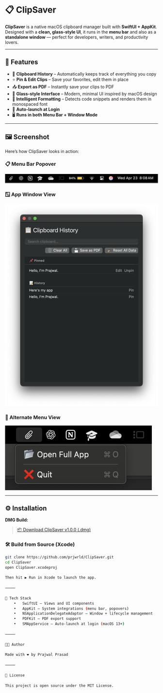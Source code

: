 # 📋 ClipSaver

**ClipSaver** is a native macOS clipboard manager built with **SwiftUI + AppKit**.  
Designed with a **clean, glass-style UI**, it runs in the **menu bar** and also as a **standalone window** — perfect for developers, writers, and productivity lovers.

---

## 🚀 Features

- 📌 **Clipboard History** – Automatically keeps track of everything you copy
- ⭐ **Pin & Edit Clips** – Save your favorites, edit them in place
- 📤 **Export as PDF** – Instantly save your clips to PDF
- 💎 **Glass-style Interface** – Modern, minimal UI inspired by macOS design
- 🧠 **Intelligent Formatting** – Detects code snippets and renders them in monospaced font
- 🔁 **Auto-launch at Login**
- 🖥️ **Runs in both Menu Bar + Window Mode**

---

## 🖼️ Screenshot

Here’s how ClipSaver looks in action:

### 📋 Menu Bar Popover
![Menu Bar Popover](https://github.com/prjwrld/ClipSaver/blob/main/Photos/clipSaver-menu-bar.png?raw=true)

### 🪟 App Window View
![Application Window](https://github.com/prjwrld/ClipSaver/blob/main/Photos/clipSaver-application-window.png?raw=true)

### 🔁 Alternate Menu View
![Alternate Menu Bar](https://github.com/prjwrld/ClipSaver/blob/main/Photos/clipSaver-menu-bar1.png?raw=true)

---

## ⚙️ Installation

**DMG Build:**
> [📦 Download ClipSaver v1.0.0 (.dmg)](https://github.com/prjwrld/ClipSaver/releases/download/v1.0.0/ClipSaver.dmg)

### 🛠️ Build from Source (Xcode)

```bash
git clone https://github.com/prjwrld/ClipSaver.git
cd ClipSaver
open ClipSaver.xcodeproj

Then hit ▶️ Run in Xcode to launch the app.

⸻

🧪 Tech Stack
	•	SwiftUI – Views and UI components
	•	AppKit – System integrations (menu bar, popovers)
	•	NSApplicationDelegateAdaptor – Window + lifecycle management
	•	PDFKit – PDF export support
	•	SMAppService – Auto-launch at login (macOS 13+)

⸻

👨‍💻 Author

Made with ❤️ by Prajwal Prasad

⸻

📄 License

This project is open source under the MIT License.
